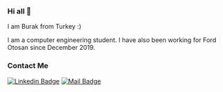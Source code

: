 ### Hi all 👋

I am Burak from Turkey :)

I am a computer engineering student. 
I have also been working for Ford Otosan since December 2019.

### Contact Me

[![Linkedin Badge](https://img.shields.io/badge/burakyazan-blue?style=flate&logo=linkedin)](https://www.linkedin.com/in/burakyazan/)
[![Mail Badge](https://img.shields.io/badge/brkyznn@gmail.com-blue?style=flat&logo=Gmail&logoColor=red)](mailto:brkyznn@gmail.com)
